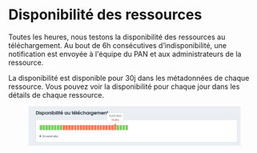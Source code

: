 # Disponibilité des ressources

Toutes les heures, nous testons la disponibilité des ressources au téléchargement. Au bout de 6h consécutives d’indisponibilité, une notification est envoyée à l'équipe du PAN et aux administrateurs de la ressource.&#x20;

La disponibilité est disponible pour 30j dans les métadonnées de chaque ressource. Vous pouvez voir la disponibilité pour chaque jour dans les détails de chaque ressource.&#x20;

<figure><img src="../../.gitbook/assets/image (3).png" alt=""><figcaption></figcaption></figure>
